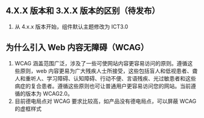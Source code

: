 ## 4.X.X 版本和 3.X.X 版本的区别（待发布）

1. 从 4.x.x 版本开始，组件默认主题修改为 ICT3.0

## 为什么引入 Web 内容无障碍（WCAG）

1. WCAG 涵盖范围广泛，涉及了一些可使网站内容更容易访问的原则。遵循这些原则，web 内容更易为广大残疾人士所接受，这些包括盲人和低视患者、聋人和重听人、学习障碍、认知障碍、行动不便、言语残疾、光过敏患者和这些病症的复合患者。遵循这些原则也可让普通用户更容易访问您的网站。当前遵循的版本为 WCAG2.0。
2. 目前德电局点对 WCAG 要求比较高，如产品没有德电局点，可以屏蔽 WCAG 的虚框样式

